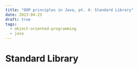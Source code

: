```yaml
---
title: "OOP principles in Java, pt. 4: Standard Library"
date: 2023-04-23
draft: true
tags:
  - object-oriented-programming
  - java
---
```


# Standard Library
